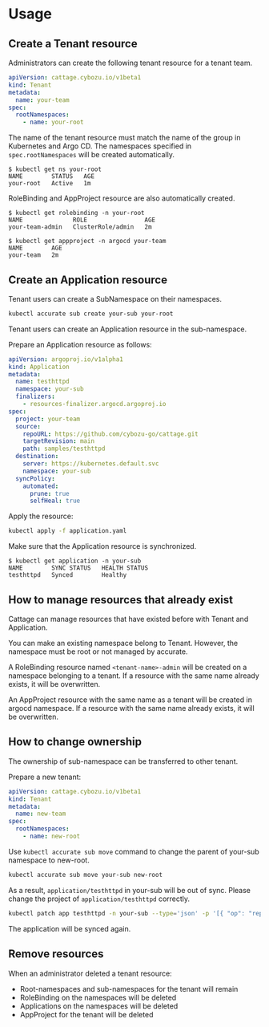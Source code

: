 # Usage

## Create a Tenant resource

Administrators can create the following tenant resource for a tenant team.

```yaml
apiVersion: cattage.cybozu.io/v1beta1
kind: Tenant
metadata:
  name: your-team
spec:
  rootNamespaces:
    - name: your-root
```

The name of the tenant resource must match the name of the group in Kubernetes and Argo CD.
The namespaces specified in `spec.rootNamespaces` will be created automatically.

```console
$ kubectl get ns your-root
NAME        STATUS   AGE
your-root   Active   1m
```

RoleBinding and AppProject resource are also automatically created.

```console
$ kubectl get rolebinding -n your-root
NAME              ROLE                AGE
your-team-admin   ClusterRole/admin   2m
```

```console
$ kubectl get appproject -n argocd your-team
NAME        AGE
your-team   2m
```

## Create an Application resource

Tenant users can create a SubNamespace on their namespaces.

```sh
kubectl accurate sub create your-sub your-root
```

Tenant users can create an Application resource in the sub-namespace.

Prepare an Application resource as follows:

```yaml
apiVersion: argoproj.io/v1alpha1
kind: Application
metadata:
  name: testhttpd
  namespace: your-sub
  finalizers:
    - resources-finalizer.argocd.argoproj.io
spec:
  project: your-team
  source:
    repoURL: https://github.com/cybozu-go/cattage.git
    targetRevision: main
    path: samples/testhttpd
  destination:
    server: https://kubernetes.default.svc
    namespace: your-sub
  syncPolicy:
    automated:
      prune: true
      selfHeal: true
```

Apply the resource:

```sh
kubectl apply -f application.yaml
```

Make sure that the Application resource is synchronized.

```console
$ kubectl get application -n your-sub
NAME        SYNC STATUS   HEALTH STATUS
testhttpd   Synced        Healthy
```

## How to manage resources that already exist

Cattage can manage resources that have existed before with Tenant and Application.

You can make an existing namespace belong to Tenant.
However, the namespace must be root or not managed by accurate.

A RoleBinding resource named `<tenant-name>-admin` will be created on a namespace belonging to a tenant.
If a resource with the same name already exists, it will be overwritten.

An AppProject resource with the same name as a tenant will be created in argocd namespace.
If a resource with the same name already exists, it will be overwritten.

## How to change ownership

The ownership of sub-namespace can be transferred to other tenant.

Prepare a new tenant:

```yaml
apiVersion: cattage.cybozu.io/v1beta1
kind: Tenant
metadata:
  name: new-team
spec:
  rootNamespaces:
    - name: new-root
```

Use `kubectl accurate sub move` command to change the parent of your-sub namespace to new-root.

```bash
kubectl accurate sub move your-sub new-root
```

As a result, `application/testhttpd` in your-sub will be out of sync.
Please change the project of `application/testhttpd` correctly.

```bash
kubectl patch app testhttpd -n your-sub --type='json' -p '[{ "op": "replace", "path": "/spec/project", "value": "new-team"}]'
```

The application will be synced again.

## Remove resources

When an administrator deleted a tenant resource:

- Root-namespaces and sub-namespaces for the tenant will remain
- RoleBinding on the namespaces will be deleted
- Applications on the namespaces will be deleted
- AppProject for the tenant will be deleted
